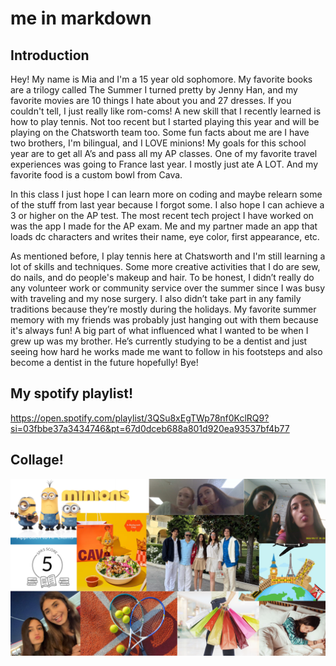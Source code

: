 # me in markdown
## Introduction

Hey! My name is Mia and I'm a 15 year old sophomore. My favorite books are a trilogy called The Summer I turned pretty by Jenny Han, and my favorite movies are 10 things I hate about you and 27 dresses. If you couldn't tell, I just really like rom-coms! A new skill that I recently learned is how to play tennis. Not too recent but I started playing this year and will be playing on the Chatsworth team too. Some fun facts about me are I have two brothers, I'm bilingual, and I LOVE minions! My goals for this school year are to get all A’s and pass all my AP classes. One of my favorite travel experiences was going to France last year. I mostly just ate A LOT. And my favorite food is a custom bowl from Cava.

In this class I just hope I can learn more on coding and maybe relearn some of the stuff from last year because I forgot some. I also hope I can achieve a 3 or higher on the AP test. The most recent tech project I have worked on was the app I made for the AP exam. Me and my partner made an app that loads dc characters and writes their name, eye color, first appearance, etc. 

As mentioned before, I play tennis here at Chatsworth and I'm still learning a lot of skills and techniques. Some more creative activities that I do are sew, do nails, and do people's makeup and hair. To be honest, I didn’t really do any volunteer work or community service over the summer since I was busy with traveling and my nose surgery. I also didn’t take part in any family traditions because they’re mostly during the holidays. My favorite summer memory with my friends was probably just hanging out with them because it's always fun! A big part of what influenced what I wanted to be when I grew up was my brother. He’s currently studying to be a dentist and just seeing how hard he works made me want to follow in his footsteps and also become a dentist in the future hopefully! Bye!

## My spotify playlist!
https://open.spotify.com/playlist/3QSu8xEgTWp78nf0KclRQ9?si=03fbbe37a3434746&pt=67d0dceb688a801d920ea93537bf4b77

## Collage!
![alt text](collage.png)